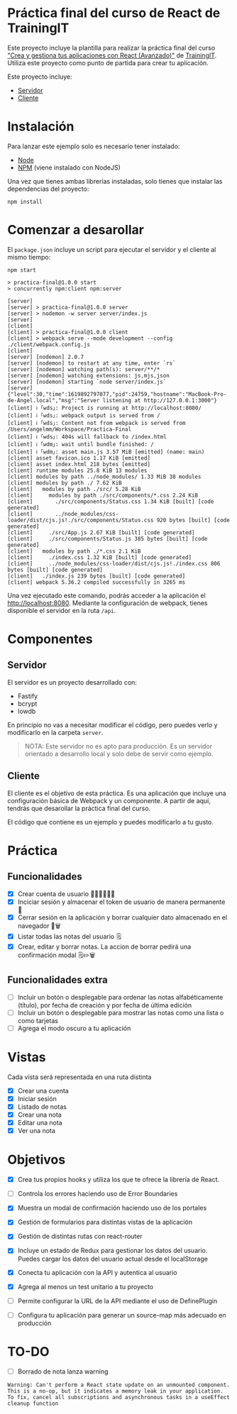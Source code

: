 # Práctica final del curso de React de TrainingIT

Este proyecto incluye la plantilla para realizar la práctica final del curso ["Crea y gestiona tus aplicaciones con React (Avanzado)"](https://trainingit.es/curso-react-avanzado/) de [TrainingIT](https://trainingit.es/). Utiliza este proyecto como punto de partida para crear tu aplicación.

Este proyecto incluye:

- [Servidor](#servidor)
- [Cliente](#cliente)

# Instalación

Para lanzar este ejemplo solo es necesario tener instalado:

- [Node](https://nodejs.org/es/)
- [NPM](https://www.npmjs.com/) (viene instalado con NodeJS)

Una vez que tienes ambas librerías instaladas, solo tienes que instalar las dependencias del proyecto:

```
npm install
```

# Comenzar a desarollar

El `package.json` incluye un script para ejecutar el servidor y el cliente al mismo tiempo:

```
npm start

> practica-final@1.0.0 start
> concurrently npm:client npm:server

[server]
[server] > practica-final@1.0.0 server
[server] > nodemon -w server server/index.js
[server]
[client]
[client] > practica-final@1.0.0 client
[client] > webpack serve --mode development --config ./client/webpack.config.js
[client]
[server] [nodemon] 2.0.7
[server] [nodemon] to restart at any time, enter `rs`
[server] [nodemon] watching path(s): server/**/*
[server] [nodemon] watching extensions: js,mjs,json
[server] [nodemon] starting `node server/index.js`
[server] {"level":30,"time":1619892797077,"pid":24759,"hostname":"MacBook-Pro-de-Angel.local","msg":"Server listening at http://127.0.0.1:3000"}
[client] ℹ ｢wds｣: Project is running at http://localhost:8080/
[client] ℹ ｢wds｣: webpack output is served from /
[client] ℹ ｢wds｣: Content not from webpack is served from /Users/angelmm/Workspace/Practica-Final
[client] ℹ ｢wds｣: 404s will fallback to /index.html
[client] ℹ ｢wdm｣: wait until bundle finished: /
[client] ℹ ｢wdm｣: asset main.js 3.57 MiB [emitted] (name: main)
[client] asset favicon.ico 1.17 KiB [emitted]
[client] asset index.html 218 bytes [emitted]
[client] runtime modules 25.8 KiB 13 modules
[client] modules by path ../node_modules/ 1.33 MiB 38 modules
[client] modules by path ./ 7.62 KiB
[client]   modules by path ./src/ 5.28 KiB
[client]     modules by path ./src/components/*.css 2.24 KiB
[client]       ./src/components/Status.css 1.34 KiB [built] [code generated]
[client]       ../node_modules/css-loader/dist/cjs.js!./src/components/Status.css 920 bytes [built] [code generated]
[client]     ./src/App.js 2.67 KiB [built] [code generated]
[client]     ./src/components/Status.js 385 bytes [built] [code generated]
[client]   modules by path ./*.css 2.1 KiB
[client]     ./index.css 1.32 KiB [built] [code generated]
[client]     ../node_modules/css-loader/dist/cjs.js!./index.css 806 bytes [built] [code generated]
[client]   ./index.js 239 bytes [built] [code generated]
[client] webpack 5.36.2 compiled successfully in 3265 ms
```

Una vez ejecutado este comando, podrás acceder a la aplicación el <http://localhost:8080>. Mediante la configuración de webpack, tienes disponible el servidor en la ruta `/api`.

# Componentes

## Servidor

El servidor es un proyecto desarrollado con:

- Fastify
- bcrypt
- lowdb

En principio no vas a necesitar modificar el código, pero puedes verlo y modificarlo en la carpeta `server`.

> NOTA: Este servidor no es apto para producción. Es un servidor orientado a desarrollo local y solo debe de servir como ejemplo.

## Cliente

El cliente es el objetivo de esta práctica. Es una aplicación que incluye una configuración básica de Webpack y un componente. A partir de aquí, tendrás que desarollar la práctica final del curso.

El código que contiene es un ejemplo y puedes modificarlo a tu gusto.

# Práctica

## Funcionalidades
- [X] Crear cuenta de usuario 🙍🏽‍♀️🙍🏽‍♂️
- [X] Inciciar sesión y almacenar el token de usuario de manera permanente 🔐
- [X] Cerrar sesión en la aplicación y borrar cualquier dato almacenado en el navegador 🔐🗑
- [X] Listar todas las notas del usuario 🗒
- [X] Crear, editar y borrar notas. La accion de borrar pedirá una confirmación modal 🗒✏🗑

## Funcionalidades extra
- [ ] Incluir un botón o desplegable para ordenar las notas alfabéticamente (título), por fecha de creación y por fecha de última edición
- [ ] Incluir un botón o desplegable para mostrar las notas como una lista o como tarjetas
- [ ] Agrega el modo oscuro a tu aplicación

# Vistas
Cada vista será representada en una ruta distinta

- [X] Crear una cuenta
- [X] Iniciar sesión
- [X] Listado de notas
- [X] Crear una nota
- [X] Editar una nota
- [X] Ver una nota

# Objetivos

- [X] Crea tus propios hooks y utiliza los que te ofrece la librería de React.
- [ ] Controla los errores haciendo uso de Error Boundaries
- [X] Muestra un modal de confirmación haciendo uso de los portales
- [X] Gestión de formularios para distintas vistas de la aplicación
- [X] Gestión de distintas rutas con react-router
- [X] Incluye un estado de Redux para gestionar los datos del usuario. Puedes cargar los datos del usuario actual desde el localStorage
- [X] Conecta tu aplicación con la API y autentica al usuario
- [X] Agrega al menos un test unitario a tu proyecto
- [ ] Permite configurar la URL de la API mediante el uso de DefinePlugin
- [ ] Configura tu aplicación para generar un source-map más adecuado en producción


# TO-DO
- [ ] Borrado de nota lanza warning

```
Warning: Can't perform a React state update on an unmounted component. This is a no-op, but it indicates a memory leak in your application. To fix, cancel all subscriptions and asynchronous tasks in a useEffect cleanup function
```

